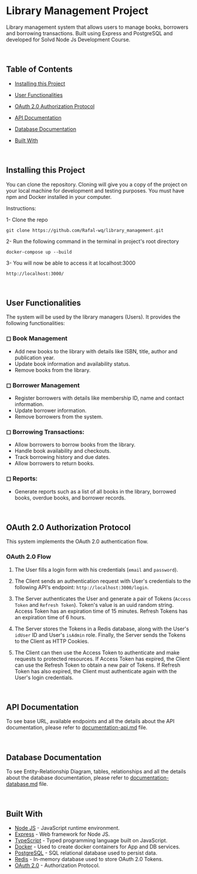 # Library Management Project

Library management system that allows users to manage books, borrowers and borrowing transactions. Built using Express and PostgreSQL and developed for Solvd Node Js Development Course.

<br>

## Table of Contents
- [Installing this Project]()

- [User Functionalities]()

- [OAuth 2.0 Authorization Protocol]()  

- [API Documentation]() 

- [Database Documentation]()

- [Built With]()

<br>

## Installing this Project

You can clone the repository. Cloning will give you a copy of the project on
your local machine for development and testing purposes. You must have npm and Docker installed in your computer.

Instructions:

1- Clone the repo

    git clone https://github.com/Rafal-wq/library_management.git

2- Run the following command in the terminal in project's root directory

    docker-compose up --build

3- You will now be able to access it at localhost:3000

    http://localhost:3000/

<br>

## User Functionalities

The system will be used by the library managers (Users). It provides the following functionalities:

### ◻ Book Management
- Add new books to the library with details like ISBN, title, author and publication year.
- Update book information and availability status.
- Remove books from the library.

### ◻ Borrower Management
- Register borrowers with details like membership ID, name and contact information.
- Update borrower information.
- Remove borrowers from the system.

### ◻ Borrowing Transactions:
- Allow borrowers to borrow books from the library.
- Handle book availability and checkouts.
- Track borrowing history and due dates.
- Allow borrowers to return books.

### ◻ Reports:
- Generate reports such as a list of all books in the library, borrowed books, overdue books, and borrower records.

<br>

## OAuth 2.0 Authorization Protocol

This system implements the OAuth 2.0 authentication flow.

### OAuth 2.0 Flow
1. The User fills a login form with his credentials (`email` and `password`).  

2. The Client sends an authentication request with User's credentials to the following API's endpoint: `http://localhost:3000/login`.  
3. The Server authenticates the User and generate a pair of Tokens (`Access Token` and `Refresh Token`). Token's value is an uuid random string. Access Token has an expiration time of 15 minutes. Refresh Tokens has an expiration time of 6 hours.
4. The Server stores the Tokens in a Redis database, along with the User's `idUser` ID and User's `isAdmin` role. Finally, the Server sends the Tokens to the Client as HTTP Cookies.  
5. The Client can then use the Access Token to authenticate and make requests to protected resources. If Access Token has expired, the Client can use the Refresh Token to obtain a new pair of Tokens. If Refresh Token has also expired, the Client must authenticate again with the User's login credentials. 

<br>

## API Documentation

To see base URL, available endpoints and all the details about the API documentation, please refer to [documentation-api.md]() file.

<br>

## Database Documentation

To see Entity-Relationship Diagram, tables, relationships and all the details about the database documentation, please refer to [documentation-database.md]() file.

<br>

## Built With

  - [Node JS](https://nodejs.org/) - JavaScript runtime environment.
  - [Express](http://expressjs.com/) - Web framework for Node JS.
  - [TypeScript](https://www.typescriptlang.org/) - Typed programming language built on JavaScript.
  - [Docker](https://www.docker.com/) - Used to create docker containers for App and DB services.
  - [PostgreSQL](https://www.postgresql.org/) - SQL relational database used to persist data.
  - [Redis](https://redis.io/) - In-memory database used to store OAuth 2.0 Tokens.
  - [OAuth 2.0](https://oauth.net/2/) - Authorization Protocol.